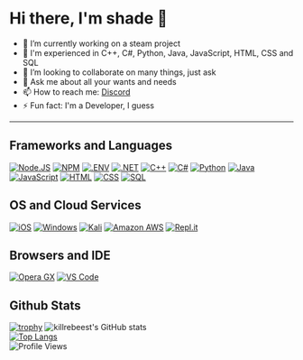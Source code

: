 # Hi there, I'm shade 👋

- 🔭 I’m currently working on a steam project
- 🌱 I'm experienced in C++, C#, Python, Java, JavaScript, HTML, CSS and SQL
- 👯 I’m looking to collaborate on many things, just ask
- 💬 Ask me about all your wants and needs
- 📫 How to reach me: [Discord](https://discord.com/users/1070357953791668234)
- ⚡ Fun fact: I'm a Developer, I guess

---
## Frameworks and Languages

[![Node.JS](https://img.shields.io/badge/NODE.JS-339933?style=for-the-badge&logo=nodedotjs&logoColor=white)](https://nodejs.org)
[![NPM](https://img.shields.io/badge/NPM-CB3837?style=for-the-badge&logo=npm&logoColor=white)](https://npmjs.org)
[![.ENV](https://img.shields.io/badge/.ENV-ECD53F?&style=for-the-badge&logo=dotenv&logoColor=white)](https://www.dotenv.org)
[![.NET](https://img.shields.io/badge/.NET-512BD4?&style=for-the-badge&logo=dotnet&logoColor=white)](https://dotnet.microsoft.com/en-us/)
[![C++](https://img.shields.io/badge/C++-00599C?&style=for-the-badge&logo=cplusplus&logoColor=white)](https://cplusplus.com)
[![C#](https://img.shields.io/badge/CSHARP-239120?&style=for-the-badge&logo=csharp&logoColor=white)](https://learn.microsoft.com/en-us/dotnet/csharp/)
[![Python](https://img.shields.io/badge/Python-0000FF?&style=for-the-badge&logo=Python&logoColor=white)](https://python.org)
[![Java](https://img.shields.io/badge/JAVA-FF6C37?style=for-the-badge&logo=Java&logoColor=white)](https://java.com)
[![JavaScript](https://img.shields.io/badge/JAVASCRIPT-F7DF1E?style=for-the-badge&logo=javascript&logoColor=white)](https://javascript.com)
[![HTML](https://img.shields.io/badge/HTML-E34F26?style=for-the-badge&logo=html5&logoColor=white)](https://html.spec.whatwg.org/multipage/)
[![CSS](https://img.shields.io/badge/CSS-1572B6?style=for-the-badge&logo=css3&logoColor=white)](https://w3.org/Style/CSS)
[![SQL](https://img.shields.io/badge/SQLITE-003B57?&style=for-the-badge&logo=SQLite&logoColor=white)](https://www.postgresql.org)

## OS and Cloud Services
[![iOS](https://img.shields.io/badge/IOS-000000?style=for-the-badge&logo=iOS&logoColor=white)](https://apple.com)
[![Windows](https://img.shields.io/badge/WINDOWS-0078D6?style=for-the-badge&logo=windows&logoColor=white)](https://microsoft.com/windows)
[![Kali](https://img.shields.io/badge/KALI_LINUX-557C94?style=for-the-badge&logo=kalilinux3&logoColor=white)]()
[![Amazon AWS](https://img.shields.io/badge/AWS-232F3E?style=for-the-badge&logo=AmazonAWS&logoColor=white)](https://aws.amazon.com)
[![Repl.it](https://img.shields.io/badge/REPLIT-667881?style=for-the-badge&logo=replit&logoColor=white)](https://replit.com)

## Browsers and IDE
[![Opera GX](https://img.shields.io/badge/Opera_GX-FF1B2D?style=for-the-badge&logo=Opera&logoColor=white)](https://www.opera.com)
[![VS Code](https://img.shields.io/badge/Visual_Studio_Code-0078D4?style=for-the-badge&logo=visual%20studio%20code&logoColor=white)](https://code.visualstudio.com)

## Github Stats
[![trophy](https://github-profile-trophy.vercel.app/?username=shadez1558&title=Joined2023,Commit,Followers,Repositories,Stars,PullRequest&theme=onedark)](https://github.com/ryo-ma/github-profile-trophy)
![killrebeest's GitHub stats](https://github-readme-stats.vercel.app/api?username=shadez1558&show_icons=true&theme=radical)<br>
[![Top Langs](https://github-readme-stats.vercel.app/api/top-langs/?username=shadez1558)](https://github.com/anuraghazra/github-readme-stats)<br>
![Profile Views](https://komarev.com/ghpvc/?username=shadez1558&color=brightgreen)
